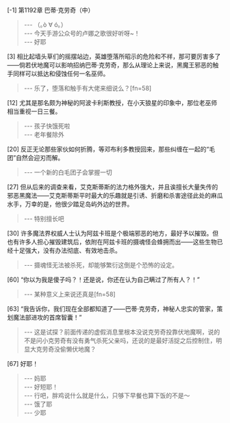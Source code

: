 
[-1] 第1192章 巴蒂·克劳奇（中）
>--- （｡ò ∀ ó｡）<br>
>--- 今天手游公众号的卢娜之歌很好听呀~！<br>
>--- 好耶<br>

[3] 相比起墙头草们的摇摆站边，英雄堕落所昭示的危险和不祥，那可要厉害多了——倘若伏地魔可以影响招纳巴蒂·克劳奇，那么从理论上来说，黑魔王邪恶的触手同样可以抵达和侵蚀任何一名巫师。
>--- 乐了，堕落和触手有大佬来细说么？[fn=58]<br>

[12] 尤其是那名颇为神秘的阿波卡利斯教授，在小天狼星的印象中，那位老巫师相当重视一日三餐。
>--- 孩子快饿死啦<br>
>--- 老年餐除外<br>

[20] 反正无论那些家伙如何折腾，等邓布利多教授回来，那些纠缠在一起的“毛团”自然会迎刃而解。
>--- 一个新的白毛团子会掌握一切<br>

[27] 但从后来的调查来看，艾克斯蒂斯的法力格外强大，并且诶擅长大量失传的邪恶黑魔法——艾克斯蒂斯平时最大的乐趣就是引诱、折磨和杀害途径此处的麻瓜水手，万幸的是，他很少踏足岛屿外边的世界。
>--- 特别擅长吧<br>

[30] 许多魔法界权威人士认为阿兹卡班是个极端邪恶的地方，最好予以摧毁。但也有许多人担心摧毁建筑后，依附在阿兹卡班的摄魂怪会蜂拥而出——这些生物已经十足强大，没有办法彻底、有效地击杀。
>--- 摄魂怪无法被杀死，却能够繁衍这倒是个恐怖的设定。<br>

[60] “你以为我是傻子吗？！还是说，你还在认为自己瞒过了所有人？！”
>--- 某种意义上来说还真是[fn=58]<br>

[63] “我告诉你，我们现在全部都知道了——巴蒂·克劳奇，神秘人忠实的管家，策划魔法部进攻的首席智囊！”
>--- 这是试探？前面传递的虚假消息里根本没说克劳奇投靠伏地魔啊，说的不是问小克劳奇有没有勇气杀死父亲吗，还说的是最好活捉之后控制住，明显大克劳奇没偷懒伏地魔？<br>

[67] 好耶！
>--- 妈耶<br>
>--- 好短耶！<br>
>--- 行吧，胖鸡说什么就是什么，只够下早餐也算下饭的不是～<br>
>--- 饿了耶<br>
>--- 少耶<br>
